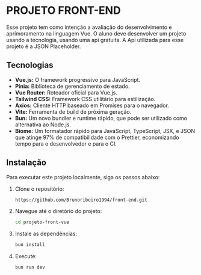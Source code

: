 # PROJETO FRONT-END
Esse projeto tem como intenção a avaliação do desenvolvimento e aprimoramento na linguagem Vue. O aluno deve desenvolver um projeto usando a tecnologia, usando uma api gratuita.
A Api utilizada para esse projeto é a JSON Placeholder.

## Tecnologias

- **Vue.js:** O framework progressivo para JavaScript.
- **Pinia:** Biblioteca de gerenciamento de estado.
- **Vue Router:** Roteador oficial para Vue.js.
- **Tailwind CSS:** Framework CSS utilitário para estilização.
- **Axios:** Cliente HTTP baseado em Promises para o navegador.
- **Vite:** Ferramenta de build de próxima geração.
- **Bun:** Um novo bundler e runtime rápido, que pode ser utilizado como alternativa ao Node.js.
- **Biome:** Um formatador rápido para JavaScript, TypeScript, JSX, e JSON que atinge 97% de compatibilidade com o Prettier, economizando tempo para o desenvolvedor e para o CI.

## Instalação

Para executar este projeto localmente, siga os passos abaixo:

1. Clone o repositório:
   ```bash
   https://github.com/Brunoribeiro1994/front-end.git
2. Navegue até o diretório do projeto:
   ```bash
   cd projeto-front-vue
3. Instale as dependências:
   ```bash
   bun install
4. Execute:
   ```bash
   bun run dev